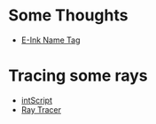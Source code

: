 # Some Thoughts


- [E-Ink Name Tag](/name-tag)

# Tracing some rays
- [intScript](/int-script)
- [Ray Tracer](/ray-tracer)